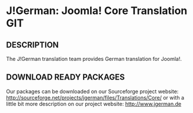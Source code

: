 J!German: Joomla! Core Translation GIT
======================================

## DESCRIPTION

The J!German translation team provides German translation for Joomla!.

## DOWNLOAD READY PACKAGES

Our packages can be downloaded on our Sourceforge project website: http://sourceforge.net/projects/jgerman/files/Translations/Core/ or with a little bit more description on our project website: http://www.jgerman.de
